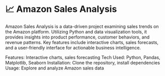 # 📈 Amazon Sales Analysis
Amazon Sales Analysis is a data-driven project examining sales trends on the Amazon platform. Utilizing Python and data visualization tools, it provides insights into product performance, customer behaviors, and revenue patterns. Key features include interactive charts, sales forecasts, and a user-friendly interface for actionable business intelligence.

Features: Interactive charts, sales forecasting
Tech Used: Python, Pandas, Matplotlib, Seaborn
Installation: Clone the repository, install dependencies
Usage: Explore and analyze Amazon sales data
